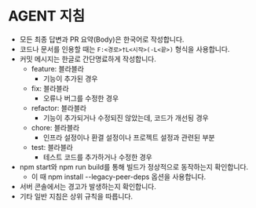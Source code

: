 # AGENT 지침

- 모든 최종 답변과 PR 요약(Body)은 한국어로 작성합니다.
- 코드나 문서를 인용할 때는 `F:<경로>†L<시작>(-L<끝>)` 형식을 사용합니다.
- 커밋 메시지는 한글로 간단명료하게 작성합니다.
  - feature: 블라블라
    - 기능이 추가된 경우
  - fix: 블라블라
    - 오류나 버그를 수정한 경우
  - refactor: 블라블라
    - 기능이 추가되거나 수정되진 않았는데, 코드가 개선됭 경우
  - chore: 블라블라
    - 인프라 설정이나 환결 설정이나 프로젝트 설정과 관련된 부분
  - test: 블라블라
    - 테스트 코드를 추가하거나 수정한 경우
- npm start와 npm run build를 통해 빌드가 정상적으로 동작하는지 확인합니다.
  - 이 때 npm install --legacy-peer-deps 옵션을 사용합니다.
- 서버 콘솔에서는 경고가 발생하는지 확인합니다.
- 기타 일반 지침은 상위 규칙을 따릅니다.
